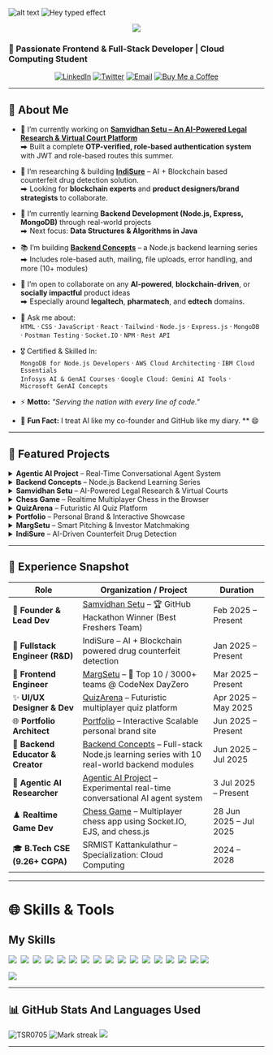 
![alt text](https://miro.medium.com/v2/resize:fit:828/format:webp/1*0N8CVKix7OGfBDsgh9DzrQ.gif)
![Hey typed effect](https://readme-typing-svg.herokuapp.com?font=Poppins&weight=500&size=25&pause=1000&width=435&lines=Hey+there%2C+I'm+Tanmay+Singh!+%F0%9F%91%8B)
<!-- PROFILE VIEWS & TROPHIES -->
<p align="center"> <img src="https://github-profile-trophy.vercel.app/?username=TSR0705&theme=algolia&no-bg=true&margin-w=8"> </p>



### 🚀 Passionate Frontend & Full-Stack Developer | Cloud Computing Student 

<p align="center">
  <a href="https://linkedin.com/in/tanmay-singh-28395b345/"><img src="https://img.shields.io/badge/LinkedIn-Tanmay%20Singh-0A66C2?style=for-the-badge&logo=linkedin" alt="LinkedIn" /></a>
  <a href="https://twitter.com/tanmaysinghra18"><img src="https://img.shields.io/badge/Twitter-@tanmaysinghra18-1DA1F2?style=for-the-badge&logo=twitter" alt="Twitter" /></a>
  <a href="mailto:tanmaysingh8246@gmail.com"><img src="https://img.shields.io/badge/Email-tanmaysingh8246@gmail.com-D14836?style=for-the-badge&logo=gmail" alt="Email" /></a>
  <a href="https://buymeacoffee.com/tanmaysingh"><img src="https://img.shields.io/badge/Buy%20Me%20a%20Coffee-☕-ff69b4?style=for-the-badge&logo=buymeacoffee" alt="Buy Me a Coffee" /></a>
</p>

---

## 🌟 About Me

- 🔭 I’m currently working on [**Samvidhan Setu – An AI-Powered Legal Research & Virtual Court Platform**](https://github.com/TSR0705/INNOVERSE-SAMVIDHAN-SETU.git)  
  ⮕ Built a complete **OTP-verified, role-based authentication system** with JWT and role-based routes this summer.

- 🧠 I’m researching & building [**IndiSure**](https://github.com/TSR0705) – AI + Blockchain based counterfeit drug detection solution.  
  ⮕ Looking for **blockchain experts** and **product designers/brand strategists** to collaborate.

- 🌱 I’m currently learning **Backend Development (Node.js, Express, MongoDB)** through real-world projects  
  ⮕ Next focus: **Data Structures & Algorithms in Java**

- 📚 I’m building [**Backend Concepts**](https://github.com/TSR0705/BACKEND-CONCEPTS) – a Node.js backend learning series  
  ⮕ Includes role-based auth, mailing, file uploads, error handling, and more (10+ modules)

- 👯 I’m open to collaborate on any **AI-powered**, **blockchain-driven**, or **socially impactful** product ideas  
  ⮕ Especially around **legaltech**, **pharmatech**, and **edtech** domains.

- 💬 Ask me about:  
  `HTML` · `CSS` · `JavaScript` · `React` · `Tailwind` · `Node.js` · `Express.js` · `MongoDB ` · `Postman Testing` · `Socket.IO` · `NPM` · `Rest API`

- 🎖️ Certified & Skilled In:  
  `MongoDB for Node.js Developers` · `AWS Cloud Architecting` · `IBM Cloud Essentials`  
  `Infosys AI & GenAI Courses` · `Google Cloud: Gemini AI Tools` · `Microsoft GenAI Concepts`

- ⚡ **Motto:** _"Serving the nation with every line of code."_

- 🤖 **Fun Fact:** I treat AI like my co-founder and GitHub like my diary. ** 😄

---

## 🚀 Featured Projects

<details>
<summary><strong>Agentic AI Project</strong> – Real-Time Conversational Agent System</summary>

- 🔗 **Repo:** [AGENTIC-AI-PROJECT](https://github.com/TSR0705/AGENTIC-AI-PROJECT)  
- 🛠 **Tech:** Node.js | Express | Whisper | OpenAI API | Socket.IO *(expanding…)*  
- ⭐ **Highlights:** Passive agentic AI listener that responds to human & AI messages on trigger (e.g., `@what`)
</details>

<details>
<summary><strong>Backend Concepts</strong> – Node.js Backend Learning Series</summary>

- 🔗 **Repo:** [BACKEND-CONCEPTS](https://github.com/TSR0705/BACKEND-CONCEPTS)  
- 🛠 **Tech:** Node.js | Express.js | MongoDB | JWT | Multer | Nodemailer  
- ⭐ **Highlights:**  
  • 10+ real-world backend modules: REST API design, file uploads, mailing, error handling, etc.  
  • 💼 Includes advanced **Role-Based Authentication System** with:
    - Role-protected routes (Admin/User)
    - JWT token handling & middleware
    - Full **OTP-based SignUp/Forgot/Reset Password** flow
</details>

<details>
<summary><strong>Samvidhan Setu</strong> – AI-Powered Legal Research & Virtual Courts</summary>

- 🔗 **Repo:** [INNOVERSE-SAMVIDHAN-SETU](https://github.com/TSR0705/INNOVERSE-SAMVIDHAN-SETU)  
- 🛠 **Tech:** React.js | TailwindCSS | Framer Motion | Lottie | Gemini API | Jitsi | Material UI  
- ⭐ **Highlights:** AI-driven case summarization, real-time courtroom UI, predictive outcome engine
</details>

<details>
<summary><strong>Chess Game</strong> – Realtime Multiplayer Chess in the Browser</summary>

- 🔗 **Repo:** [CHESS-GAME](https://github.com/TSR0705/CHESS-GAME)  
- 🛠 **Tech:** Node.js | Express | Socket.IO | Chess.js | EJS | Vanilla JS | Custom CSS  
- ⭐ **Highlights:** Realtime gameplay, drag-and-drop UI, board flipping, spectators, lobby system
</details>

<details>
<summary><strong>QuizArena</strong> – Futuristic AI Quiz Platform</summary>

- 🔗 **Repo:** [Quiz-Arena](https://github.com/TSR0705/Quiz-Arena)  
- 🛠 **Tech:** React.js | Vite | TailwindCSS | Framer Motion | GSAP | React Router | Three.js | @react-three/fiber  
- ⭐ **Highlights:** 3D-themed animated quiz interface, subject-wise quiz filtering, real-time scoring, interactive UI
</details>

<details>
<summary><strong>Portfolio</strong> – Personal Brand & Interactive Showcase</summary>

- 🔗 **Repo:** [MY-PORTFOLIO](https://github.com/TSR0705/MY-PORTFOLIO)  
- 🛠 **Tech:** Next.js | React.js | TailwindCSS | Framer Motion | Modular UI  
- ⭐ **Highlights:** Scalable design, Animated hero, Modern UI trends, Responsive, Easily extensible
</details>

<details>
<summary><strong>MargSetu</strong> – Smart Pitching & Investor Matchmaking</summary>

- 🔗 **Repo:** [Marg-Setu-Frontend-](https://github.com/TSR0705/Marg-Setu-Frontend-)  
- 🛠 **Tech:** Vite | React.js | TailwindCSS | Framer Motion | Jitsi | Chart.js | Material UI  
- ⭐ **Highlights:** Smart profiles, real-time pitching UX, investor matching, live presentations
</details>

<details>
<summary><strong>IndiSure</strong> – AI-Driven Counterfeit Drug Detection</summary>

- 🔗 **Repo:** *(Coming soon…)*  
- 🛠 **Tech:** *(Coming soon…)*  
- ⭐ **Highlights:** AI for drug validation, blockchain for supply chain integrity, anti-counterfeit pipeline
</details>

---

## 📄 Experience Snapshot

| Role                            | Organization / Project                                                                                          | Duration            |
|---------------------------------|-------------------------------------------------------------------------------------------------------------------|---------------------|
| 🧠 **Founder & Lead Dev**        | [Samvidhan Setu](https://github.com/TSR0705/INNOVERSE-SAMVIDHAN-SETU) – 🏆 GitHub Hackathon Winner (Best Freshers Team) | Feb 2025 – Present  |
| 🤝 **Fullstack Engineer (R&D)** | IndiSure – AI + Blockchain powered drug counterfeit detection                                                   | Jan 2025 – Present  |
| 🎯 **Frontend Engineer**        | [MargSetu](https://github.com/TSR0705/Marg-Setu-Frontend-) – 🏅 Top 10 / 3000+ teams @ CodeNex DayZero                  | Mar 2025 – Present  |
| ✨ **UI/UX Designer & Dev**     | [QuizArena](https://github.com/TSR0705/Quiz-Arena) – Futuristic multiplayer quiz platform                        | Apr 2025 – May 2025 |
| 🌐 **Portfolio Architect**      | [Portfolio](https://github.com/TSR0705/MY-PORTFOLIO) – Interactive Scalable personal brand site                  | Jun 2025 – Present  |
| 🧪 **Backend Educator & Creator** | [Backend Concepts](https://github.com/TSR0705/BACKEND-CONCEPTS) – Full-stack Node.js learning series with 10 real-world backend modules | Jun 2025 – Jul 2025 |
| 🤖 **Agentic AI Researcher**    | [Agentic AI Project](https://github.com/TSR0705/AGENTIC-AI-PROJECT) – Experimental real-time conversational AI agent system | 3 Jul 2025 – Present  |
| ♟️ **Realtime Game Dev**        | [Chess Game](https://github.com/TSR0705/CHESS-GAME) – Multiplayer chess app using Socket.IO, EJS, and chess.js   | 28 Jun 2025 – Jul 2025 |
| 🎓 **B.Tech CSE (9.26+ CGPA)**  | SRMIST Kattankulathur – Specialization: Cloud Computing                                                         | 2024 – 2028         |

---

# 🌐 Skills & Tools

## My Skills

<img src="https://img.shields.io/badge/HTML-%23E34F26.svg?logo=html5&logoColor=white"> 
<img src="https://img.shields.io/badge/Tailwind%20CSS-%2338B2AC.svg?logo=tailwind-css&logoColor=white"> 
<img src="https://img.shields.io/badge/CSS-1572B6?logo=css3&logoColor=fff"> 
<img src="https://img.shields.io/badge/JavaScript-F7DF1E?logo=javascript&logoColor=000"> 
<img src="https://img.shields.io/badge/React-61DAFB?logo=react&logoColor=white"> 
<img src="https://img.shields.io/badge/Vite-646CFF?logo=vite&logoColor=fff"> 
<img src="https://img.shields.io/badge/Three.js-000?logo=threedotjs&logoColor=fff"> 
<img src="https://img.shields.io/badge/MongoDB-%234ea94b.svg?logo=mongodb&logoColor=white"> 
<img src="https://img.shields.io/badge/npm-CB3837?logo=npm&logoColor=fff"> 
<img src="https://img.shields.io/badge/Node.js-6DA55F?logo=node.js&logoColor=white"> 
<img src="https://img.shields.io/badge/C-00599C?logo=c&logoColor=white"> 
<img src="https://img.shields.io/badge/ChatGPT-74aa9c?logo=openai&logoColor=white"> 
<img src="https://img.shields.io/badge/Hugging%20Face-FFD21E?logo=huggingface&logoColor=000"> 
<img src="https://img.shields.io/badge/GitHub-%23121011.svg?logo=github&logoColor=white"> 
<img src="https://img.shields.io/badge/Python-3776AB?logo=python&logoColor=fff"> 
<img src="https://img.shields.io/badge/Socket.io-black?logo=socket.io&logoColor=fff">
<img src="https://img.shields.io/badge/Framer_Motion-EF477F?logo=framer&logoColor=fff">
<!-- <img src="https://img.shields.io/badge/Java-%23ED8B00.svg?logo=openjdk&logoColor=white">  -->
<!-- <img src="https://img.shields.io/badge/C++-%2300599C.svg?logo=c%2B%2B&logoColor=white">  -->
<!-- <img src="https://img.shields.io/badge/AWS-%23FF9900.svg?logo=amazon-web-services&logoColor=white">  -->
<!-- <img src="https://img.shields.io/badge/Next.js-black?logo=next.js&logoColor=white"> -->
<!-- <img src="https://img.shields.io/badge/Google%20Cloud-%234285F4.svg?logo=google-cloud&logoColor=white"> -->
<!-- <img src="https://img.shields.io/badge/Vercel-%23000000.svg?logo=vercel&logoColor=white"> -->
<!-- <img src="https://img.shields.io/badge/MySQL-4479A1?logo=mysql&logoColor=fff"> -->
<!-- <img src="https://img.shields.io/badge/Postgres-%23316192.svg?logo=postgresql&logoColor=white"> -->
<!-- <img src="https://img.shields.io/badge/Firebase-039BE5?logo=Firebase&logoColor=white"> -->
<img src="https://github-readme-activity-graph.vercel.app/graph?username=TSR0705&theme=react-dark">

---

## 📊 GitHub Stats And Languages Used

<div>
<img  src="https://github-readme-stats.vercel.app/api?username=tsr0705&theme=dark&show_icons=true&locale=en" alt="TSR0705" />
<img alt="Mark streak" src="https://github-readme-streak-stats-five-roan.vercel.app?user=TSR0705&theme=dark"></td><td width="50%" align="center">
<img align="top-right" src="https://readme-stats-fork-mauve.vercel.app/api/top-langs/?username=TSR0705&theme=dark&hide_border=false&no-bg=true&no-frame=true&langs_count=6"></td></tr></tbody></table>
</div>

---

